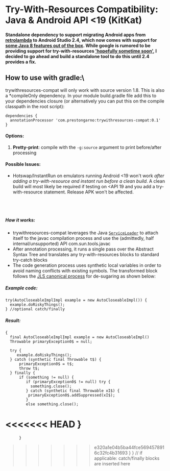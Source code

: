 Try-With-Resources Compatibility: Java & Android API <19 (KitKat)
======

#### Standalone dependency to support migrating Android apps from [retrolambda](https://github.com/orfjackal/retrolambda) to Android Studio 2.4, which now comes with support for [some Java 8 features out of the box]().  While google is rumored to be providing support for try-with-resources ['hopefully sometime soon'](https://www.reddit.com/r/androiddev/comments/65f2rb/java_8_language_features_support_update/dgaqpak/), I decided to go ahead and build a standalone tool to do this until 2.4 provides a fix.



## How to use with gradle:\
trywithresources-compat will only work with source version 1.8. This is also a *compileOnly dependency. In your module build.gradle file add this to your dependencies closure (or alternatively you can put this on the compile classpath in the root script)\:

    dependencies {
      annotationProcessor 'com.prestongarno:trywithresources-compat:0.1'
    }
     
#### Options:
 1. **Pretty-print**: compile with the `-g:source` argument to print before/after processing
     
     
#### Possible Issues:
   * Hotswap/InstantRun on emulators running Android \<19 won't work *after adding a try-with-resource and instant run before a clean build*. A clean build will most likely be required if testing on \<API 19 and you add a try-with-resource statement. Release APK won't be affected.
<br><br><br><br>
     
     
##### **How it works:**

* trywithresources-compat leverages the Java [`ServiceLoader`](https://docs.oracle.com/javase/8/docs/api/java/util/ServiceLoader.html) to attach itself to the javac compilation process and use the (admittedly, half internal/unsupported) API com.sun.tools.javac 
* After annotation processing, it runs a single pass over the Abstract Syntax Tree and translates any try-with-resources blocks to standard try-catch blocks
* The code generation process uses synthetic local variables in order to avoid naming conflicts with existing symbols. The transformed block follows the [JLS canonical process](https://docs.oracle.com/javase/specs/jls/se7/html/jls-14.html#jls-14.20.3) for de-sugaring as shown below:

##### Example code:

    try(AutoCloseableImplImpl example = new AutoCloseableImpl()) {
      example.doRiskyThings();
    } //optional catch/finally

##### Result:

    {
      final AutoCloseableImplImpl example = new AutoCloseableImpl()
      Throwable primaryException0$ = null;

      try {
         example.doRiskyThings();
      } catch (synthetic final Throwable t$) {
          primaryException0$ = t$;
          throw t$;
      } finally {
          if (something != null) {
             if (primaryException0$ != null) try { 
               something.close();
             } catch (synthetic final Throwable xI$) {
              primaryException0$.addSuppressed(xI$);
             } 
             else something.close();
<<<<<<< HEAD
         }
=======
          }
>>>>>>> e320a1e04b5ba44fce5694578916c32fc4b31693
      }
    } // if applicable: catch/finally blocks are inserted here

    

